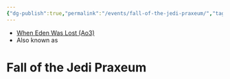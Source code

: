 ```yaml
---
{"dg-publish":true,"permalink":"/events/fall-of-the-jedi-praxeum/","tags":["event","battle"],"noteIcon":"saber1"}
---
```


- [When Eden Was Lost (Ao3)](https://archiveofourown.org/works/19334440)
- Also known as 

# Fall of the Jedi Praxeum


